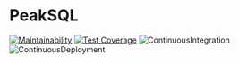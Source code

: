 # PeakSQL

[![Maintainability](https://api.codeclimate.com/v1/badges/d5f1443a164eb0d64d33/maintainability)](https://codeclimate.com/github/vanheeringen-lab/peaksql/maintainability)
[![Test Coverage](https://api.codeclimate.com/v1/badges/d5f1443a164eb0d64d33/test_coverage)](https://codeclimate.com/github/vanheeringen-lab/peaksql/test_coverage)
![ContinuousIntegration](https://github.com/vanheeringen-lab/peaksql/workflows/ContinuousIntegration/badge.svg)
![ContinuousDeployment](https://github.com/vanheeringen-lab/peaksql/workflows/ContinuousDeployment/badge.svg)
